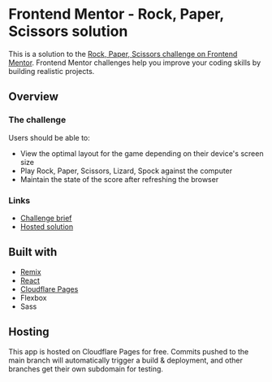 # Frontend Mentor - Rock, Paper, Scissors solution

This is a solution to the [Rock, Paper, Scissors challenge on Frontend Mentor](https://www.frontendmentor.io/challenges/rock-paper-scissors-game-pTgwgvgH). Frontend Mentor challenges help you improve your coding skills by building realistic projects.

## Overview

### The challenge

Users should be able to:

- View the optimal layout for the game depending on their device's screen size
- Play Rock, Paper, Scissors, Lizard, Spock against the computer
- Maintain the state of the score after refreshing the browser

### Links

- [Challenge brief](https://www.frontendmentor.io/challenges/rock-paper-scissors-game-pTgwgvgH)
- [Hosted solution](rock-paper-scissors-lizard-spock-deb.pages.dev)

## Built with

- [Remix](https://remix.run/)
- [React](https://reactjs.org/)
- [Cloudflare Pages](https://developers.cloudflare.com/pages/framework-guides/deploy-a-remix-site/)
- Flexbox
- Sass

## Hosting
This app is hosted on Cloudflare Pages for free. Commits pushed to the main branch will automatically trigger a build & deployment, and other branches get their own subdomain for testing.
